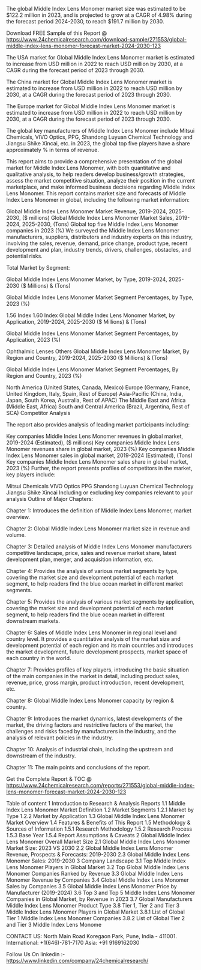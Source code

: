 The global Middle Index Lens Monomer market size was estimated to be $122.2 million in 2023, and is projected to grow at a CAGR of 4.98% during the forecast period 2024-2030, to reach $191.7 million by 2030.

Download FREE Sample of this Report @ https://www.24chemicalresearch.com/download-sample/271553/global-middle-index-lens-monomer-forecast-market-2024-2030-123

The USA market for Global Middle Index Lens Monomer market is estimated to increase from USD million in 2022 to reach USD million by 2030, at a CAGR during the forecast period of 2023 through 2030.

The China market for Global Middle Index Lens Monomer market is estimated to increase from USD million in 2022 to reach USD million by 2030, at a CAGR during the forecast period of 2023 through 2030.

The Europe market for Global Middle Index Lens Monomer market is estimated to increase from USD million in 2022 to reach USD million by 2030, at a CAGR during the forecast period of 2023 through 2030.

The global key manufacturers of Middle Index Lens Monomer include Mitsui Chemicals, VIVO Optics, PPG, Shandong Luyuan Chemical Technology and Jiangsu Shike Xincai, etc. in 2023, the global top five players have a share approximately % in terms of revenue.

This report aims to provide a comprehensive presentation of the global market for Middle Index Lens Monomer, with both quantitative and qualitative analysis, to help readers develop business/growth strategies, assess the market competitive situation, analyze their position in the current marketplace, and make informed business decisions regarding Middle Index Lens Monomer. This report contains market size and forecasts of Middle Index Lens Monomer in global, including the following market information:

Global Middle Index Lens Monomer Market Revenue, 2019-2024, 2025-2030, ($ millions)
Global Middle Index Lens Monomer Market Sales, 2019-2024, 2025-2030, (Tons)
Global top five Middle Index Lens Monomer companies in 2023 (%)
We surveyed the Middle Index Lens Monomer manufacturers, suppliers, distributors and industry experts on this industry, involving the sales, revenue, demand, price change, product type, recent development and plan, industry trends, drivers, challenges, obstacles, and potential risks.

Total Market by Segment:

Global Middle Index Lens Monomer Market, by Type, 2019-2024, 2025-2030 ($ Millions) & (Tons)

Global Middle Index Lens Monomer Market Segment Percentages, by Type, 2023 (%)

1.56 Index
1.60 Index
Global Middle Index Lens Monomer Market, by Application, 2019-2024, 2025-2030 ($ Millions) & (Tons)

Global Middle Index Lens Monomer Market Segment Percentages, by Application, 2023 (%)

Ophthalmic Lenses
Others
Global Middle Index Lens Monomer Market, By Region and Country, 2019-2024, 2025-2030 ($ Millions) & (Tons)

Global Middle Index Lens Monomer Market Segment Percentages, By Region and Country, 2023 (%)

North America (United States, Canada, Mexico)
Europe (Germany, France, United Kingdom, Italy, Spain, Rest of Europe)
Asia-Pacific (China, India, Japan, South Korea, Australia, Rest of APAC)
The Middle East and Africa (Middle East, Africa)
South and Central America (Brazil, Argentina, Rest of SCA)
Competitor Analysis

The report also provides analysis of leading market participants including:

Key companies Middle Index Lens Monomer revenues in global market, 2019-2024 (Estimated), ($ millions)
Key companies Middle Index Lens Monomer revenues share in global market, 2023 (%)
Key companies Middle Index Lens Monomer sales in global market, 2019-2024 (Estimated), (Tons)
Key companies Middle Index Lens Monomer sales share in global market, 2023 (%)
Further, the report presents profiles of competitors in the market, key players include:

Mitsui Chemicals
VIVO Optics
PPG
Shandong Luyuan Chemical Technology
Jiangsu Shike Xincai
Including or excluding key companies relevant to your analysis
Outline of Major Chapters:

Chapter 1: Introduces the definition of Middle Index Lens Monomer, market overview.

Chapter 2: Global Middle Index Lens Monomer market size in revenue and volume.

Chapter 3: Detailed analysis of Middle Index Lens Monomer manufacturers competitive landscape, price, sales and revenue market share, latest development plan, merger, and acquisition information, etc.

Chapter 4: Provides the analysis of various market segments by type, covering the market size and development potential of each market segment, to help readers find the blue ocean market in different market segments.

Chapter 5: Provides the analysis of various market segments by application, covering the market size and development potential of each market segment, to help readers find the blue ocean market in different downstream markets.

Chapter 6: Sales of Middle Index Lens Monomer in regional level and country level. It provides a quantitative analysis of the market size and development potential of each region and its main countries and introduces the market development, future development prospects, market space of each country in the world.

Chapter 7: Provides profiles of key players, introducing the basic situation of the main companies in the market in detail, including product sales, revenue, price, gross margin, product introduction, recent development, etc.

Chapter 8: Global Middle Index Lens Monomer capacity by region & country.

Chapter 9: Introduces the market dynamics, latest developments of the market, the driving factors and restrictive factors of the market, the challenges and risks faced by manufacturers in the industry, and the analysis of relevant policies in the industry.

Chapter 10: Analysis of industrial chain, including the upstream and downstream of the industry.

Chapter 11: The main points and conclusions of the report.

Get the Complete Report & TOC @ https://www.24chemicalresearch.com/reports/271553/global-middle-index-lens-monomer-forecast-market-2024-2030-123

Table of content
1 Introduction to Research & Analysis Reports
1.1 Middle Index Lens Monomer Market Definition
1.2 Market Segments
1.2.1 Market by Type
1.2.2 Market by Application
1.3 Global Middle Index Lens Monomer Market Overview
1.4 Features & Benefits of This Report
1.5 Methodology & Sources of Information
1.5.1 Research Methodology
1.5.2 Research Process
1.5.3 Base Year
1.5.4 Report Assumptions & Caveats
2 Global Middle Index Lens Monomer Overall Market Size
2.1 Global Middle Index Lens Monomer Market Size: 2023 VS 2030
2.2 Global Middle Index Lens Monomer Revenue, Prospects & Forecasts: 2019-2030
2.3 Global Middle Index Lens Monomer Sales: 2019-2030
3 Company Landscape
3.1 Top Middle Index Lens Monomer Players in Global Market
3.2 Top Global Middle Index Lens Monomer Companies Ranked by Revenue
3.3 Global Middle Index Lens Monomer Revenue by Companies
3.4 Global Middle Index Lens Monomer Sales by Companies
3.5 Global Middle Index Lens Monomer Price by Manufacturer (2019-2024)
3.6 Top 3 and Top 5 Middle Index Lens Monomer Companies in Global Market, by Revenue in 2023
3.7 Global Manufacturers Middle Index Lens Monomer Product Type
3.8 Tier 1, Tier 2 and Tier 3 Middle Index Lens Monomer Players in Global Market
3.8.1 List of Global Tier 1 Middle Index Lens Monomer Companies
3.8.2 List of Global Tier 2 and Tier 3 Middle Index Lens Monome

CONTACT US:
North Main Road Koregaon Park, Pune, India - 411001.
International: +1(646)-781-7170
Asia: +91 9169162030

Follow Us On linkedin :- https://www.linkedin.com/company/24chemicalresearch/
